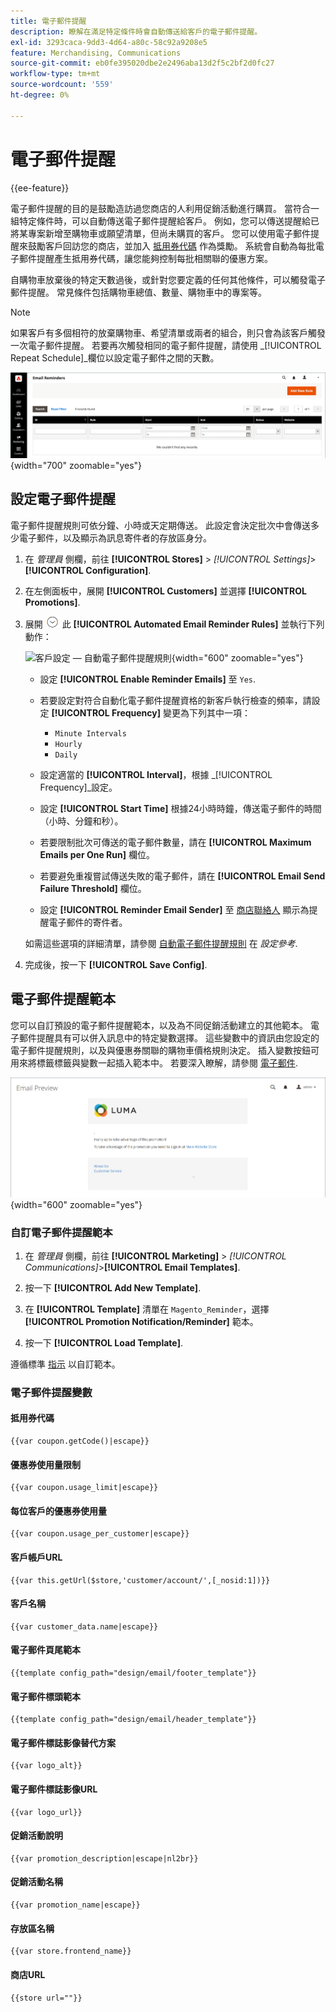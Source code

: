 ```yaml
---
title: 電子郵件提醒
description: 瞭解在滿足特定條件時會自動傳送給客戶的電子郵件提醒。
exl-id: 3293caca-9dd3-4d64-a80c-58c92a9208e5
feature: Merchandising, Communications
source-git-commit: eb0fe395020dbe2e2496aba13d2f5c2bf2d0fc27
workflow-type: tm+mt
source-wordcount: '559'
ht-degree: 0%

---
```


# 電子郵件提醒

{{ee-feature}}

電子郵件提醒的目的是鼓勵造訪過您商店的人利用促銷活動進行購買。 當符合一組特定條件時，可以自動傳送電子郵件提醒給客戶。 例如，您可以傳送提醒給已將某專案新增至購物車或願望清單，但尚未購買的客戶。 您可以使用電子郵件提醒來鼓勵客戶回訪您的商店，並加入 [抵用券代碼](price-rules-cart-coupon.md) 作為獎勵。 系統會自動為每批電子郵件提醒產生抵用券代碼，讓您能夠控制每批相關聯的優惠方案。

自購物車放棄後的特定天數過後，或針對您要定義的任何其他條件，可以觸發電子郵件提醒。 常見條件包括購物車總值、數量、購物車中的專案等。

>[!NOTE]
>
>如果客戶有多個相符的放棄購物車、希望清單或兩者的組合，則只會為該客戶觸發一次電子郵件提醒。 若要再次觸發相同的電子郵件提醒，請使用 _[!UICONTROL Repeat Schedule]_欄位以設定電子郵件之間的天數。

![電子郵件提醒](./assets/email-reminders.png){width="700" zoomable="yes"}

## 設定電子郵件提醒

電子郵件提醒規則可依分鐘、小時或天定期傳送。 此設定會決定批次中會傳送多少電子郵件，以及顯示為訊息寄件者的存放區身分。

1. 在 _管理員_ 側欄，前往 **[!UICONTROL Stores]** > _[!UICONTROL Settings]_>**[!UICONTROL Configuration]**.

1. 在左側面板中，展開 **[!UICONTROL Customers]** 並選擇 **[!UICONTROL Promotions]**.

1. 展開 ![展開選擇器](../assets/icon-display-expand.png) 此 **[!UICONTROL Automated Email Reminder Rules]** 並執行下列動作：

   ![客戶設定 — 自動電子郵件提醒規則](../configuration-reference/customers/assets/promotions-automated-email-reminder-rules.png){width="600" zoomable="yes"}

   - 設定 **[!UICONTROL Enable Reminder Emails]** 至 `Yes`.

   - 若要設定對符合自動化電子郵件提醒資格的新客戶執行檢查的頻率，請設定 **[!UICONTROL Frequency]** 變更為下列其中一項：

      - `Minute Intervals`
      - `Hourly`
      - `Daily`

   - 設定適當的 **[!UICONTROL Interval]**，根據 _[!UICONTROL Frequency]_設定。

   - 設定 **[!UICONTROL Start Time]** 根據24小時時鐘，傳送電子郵件的時間（小時、分鐘和秒）。

   - 若要限制批次可傳送的電子郵件數量，請在 **[!UICONTROL Maximum Emails per One Run]** 欄位。

   - 若要避免重複嘗試傳送失敗的電子郵件，請在 **[!UICONTROL Email Send Failure Threshold]** 欄位。

   - 設定 **[!UICONTROL Reminder Email Sender]** 至 [商店聯絡人](../getting-started/store-details.md#store-email-addresses) 顯示為提醒電子郵件的寄件者。

   如需這些選項的詳細清單，請參閱 [自動電子郵件提醒規則](../configuration-reference/customers/promotions.md#automated-email-reminder-rules) 在 _設定參考_.

1. 完成後，按一下 **[!UICONTROL Save Config]**.

## 電子郵件提醒範本

您可以自訂預設的電子郵件提醒範本，以及為不同促銷活動建立的其他範本。 電子郵件提醒具有可以併入訊息中的特定變數選擇。 這些變數中的資訊由您設定的電子郵件提醒規則，以及與優惠券關聯的購物車價格規則決定。 插入變數按鈕可用來將標籤標籤與變數一起插入範本中。 若要深入瞭解，請參閱 [電子郵件](../systems/email-templates.md).

![電子郵件提醒預覽](./assets/email-reminder-preview-promotion-template.png){width="600" zoomable="yes"}

### 自訂電子郵件提醒範本

1. 在 _管理員_ 側欄，前往 **[!UICONTROL Marketing]** > _[!UICONTROL Communications]_>**[!UICONTROL Email Templates]**.

1. 按一下 **[!UICONTROL Add New Template]**.

1. 在 **[!UICONTROL Template]** 清單在 `Magento_Reminder`，選擇 **[!UICONTROL Promotion Notification/Reminder]** 範本。

1. 按一下 **[!UICONTROL Load Template]**.

遵循標準 [指示](../systems/email-template-custom.md) 以自訂範本。

### 電子郵件提醒變數

#### 抵用券代碼

```
{{var coupon.getCode()|escape}}
```

#### 優惠券使用量限制

```
{{var coupon.usage_limit|escape}}
```

#### 每位客戶的優惠券使用量

```
{{var coupon.usage_per_customer|escape}}
```

#### 客戶帳戶URL

```
{{var this.getUrl($store,'customer/account/',[_nosid:1])}}
```

#### 客戶名稱

```
{{var customer_data.name|escape}}
```

#### 電子郵件頁尾範本

```
{{template config_path="design/email/footer_template"}}
```

#### 電子郵件標頭範本

```
{{template config_path="design/email/header_template"}}
```

#### 電子郵件標誌影像替代方案

```
{{var logo_alt}}
```

#### 電子郵件標誌影像URL

```
{{var logo_url}}
```

#### 促銷活動說明

```
{{var promotion_description|escape|nl2br}}
```

#### 促銷活動名稱

```
{{var promotion_name|escape}}
```

#### 存放區名稱

```
{{var store.frontend_name}}
```

#### 商店URL

```
{{store url=""}}
```
